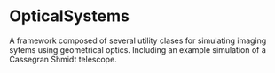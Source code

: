 # OpticalSystems
A framework composed of several utility clases for simulating imaging sytems using geometrical optics. Including an example simulation of a Cassegran Shmidt telescope. 
